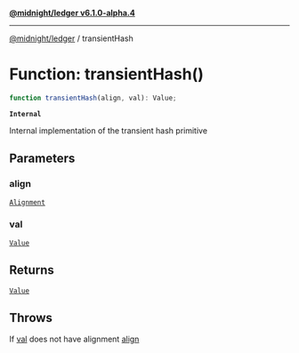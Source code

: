 [**@midnight/ledger v6.1.0-alpha.4**](../README.md)

***

[@midnight/ledger](../globals.md) / transientHash

# Function: transientHash()

```ts
function transientHash(align, val): Value;
```

**`Internal`**

Internal implementation of the transient hash primitive

## Parameters

### align

[`Alignment`](../type-aliases/Alignment.md)

### val

[`Value`](../type-aliases/Value.md)

## Returns

[`Value`](../type-aliases/Value.md)

## Throws

If [val](#transienthash) does not have alignment [align](#transienthash)
